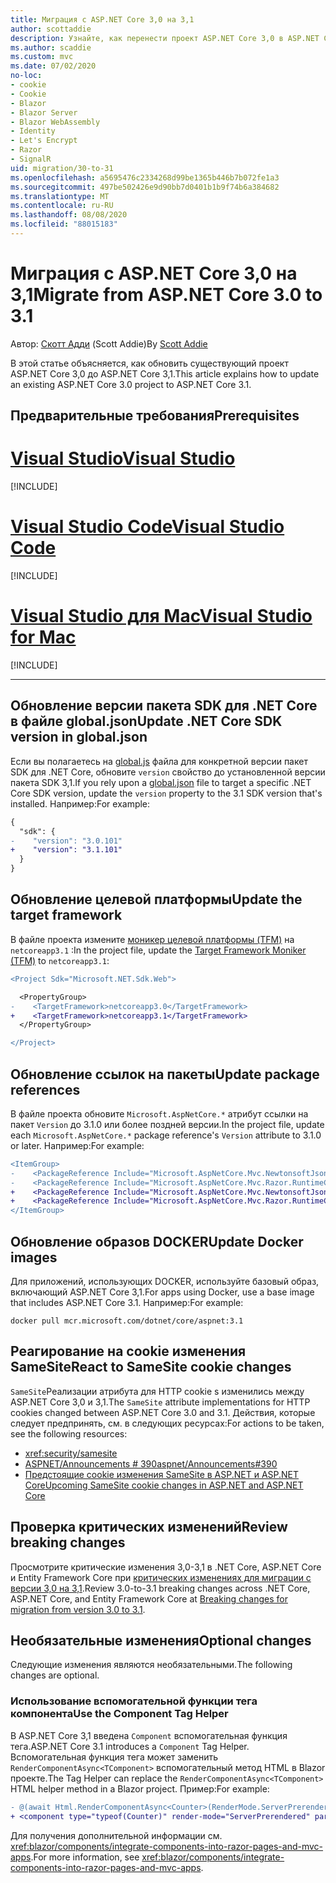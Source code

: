 ```yaml
---
title: Миграция с ASP.NET Core 3,0 на 3,1
author: scottaddie
description: Узнайте, как перенести проект ASP.NET Core 3,0 в ASP.NET Core 3,1.
ms.author: scaddie
ms.custom: mvc
ms.date: 07/02/2020
no-loc:
- cookie
- Cookie
- Blazor
- Blazor Server
- Blazor WebAssembly
- Identity
- Let's Encrypt
- Razor
- SignalR
uid: migration/30-to-31
ms.openlocfilehash: a5695476c2334268d99be1365b446b7b072fe1a3
ms.sourcegitcommit: 497be502426e9d90bb7d0401b1b9f74b6a384682
ms.translationtype: MT
ms.contentlocale: ru-RU
ms.lasthandoff: 08/08/2020
ms.locfileid: "88015183"
---
```

# <a name="migrate-from-aspnet-core-30-to-31"></a><span data-ttu-id="93e8d-103">Миграция с ASP.NET Core 3,0 на 3,1</span><span class="sxs-lookup"><span data-stu-id="93e8d-103">Migrate from ASP.NET Core 3.0 to 3.1</span></span>

<span data-ttu-id="93e8d-104">Автор: [Скотт Адди](https://github.com/scottaddie) (Scott Addie)</span><span class="sxs-lookup"><span data-stu-id="93e8d-104">By [Scott Addie](https://github.com/scottaddie)</span></span>

<span data-ttu-id="93e8d-105">В этой статье объясняется, как обновить существующий проект ASP.NET Core 3,0 до ASP.NET Core 3,1.</span><span class="sxs-lookup"><span data-stu-id="93e8d-105">This article explains how to update an existing ASP.NET Core 3.0 project to ASP.NET Core 3.1.</span></span>

## <a name="prerequisites"></a><span data-ttu-id="93e8d-106">Предварительные требования</span><span class="sxs-lookup"><span data-stu-id="93e8d-106">Prerequisites</span></span>

# <a name="visual-studio"></a>[<span data-ttu-id="93e8d-107">Visual Studio</span><span class="sxs-lookup"><span data-stu-id="93e8d-107">Visual Studio</span></span>](#tab/visual-studio)

[!INCLUDE[](~/includes/net-core-prereqs-vs-3.1.md)]

# <a name="visual-studio-code"></a>[<span data-ttu-id="93e8d-108">Visual Studio Code</span><span class="sxs-lookup"><span data-stu-id="93e8d-108">Visual Studio Code</span></span>](#tab/visual-studio-code)

[!INCLUDE[](~/includes/net-core-prereqs-vsc-3.1.md)]

# <a name="visual-studio-for-mac"></a>[<span data-ttu-id="93e8d-109">Visual Studio для Mac</span><span class="sxs-lookup"><span data-stu-id="93e8d-109">Visual Studio for Mac</span></span>](#tab/visual-studio-mac)

[!INCLUDE[](~/includes/net-core-prereqs-mac-3.1.md)]

---

## <a name="update-net-core-sdk-version-in-globaljson"></a><span data-ttu-id="93e8d-110">Обновление версии пакета SDK для .NET Core в файле global.json</span><span class="sxs-lookup"><span data-stu-id="93e8d-110">Update .NET Core SDK version in global.json</span></span>

<span data-ttu-id="93e8d-111">Если вы полагаетесь на [global.js](/dotnet/core/tools/global-json) файла для конкретной версии пакет SDK для .NET Core, обновите `version` свойство до установленной версии пакета SDK 3,1.</span><span class="sxs-lookup"><span data-stu-id="93e8d-111">If you rely upon a [global.json](/dotnet/core/tools/global-json) file to target a specific .NET Core SDK version, update the `version` property to the 3.1 SDK version that's installed.</span></span> <span data-ttu-id="93e8d-112">Например:</span><span class="sxs-lookup"><span data-stu-id="93e8d-112">For example:</span></span>

```diff
{
  "sdk": {
-    "version": "3.0.101"
+    "version": "3.1.101"
  }
}
```

## <a name="update-the-target-framework"></a><span data-ttu-id="93e8d-113">Обновление целевой платформы</span><span class="sxs-lookup"><span data-stu-id="93e8d-113">Update the target framework</span></span>

<span data-ttu-id="93e8d-114">В файле проекта измените [моникер целевой платформы (TFM)](/dotnet/standard/frameworks) на `netcoreapp3.1` :</span><span class="sxs-lookup"><span data-stu-id="93e8d-114">In the project file, update the [Target Framework Moniker (TFM)](/dotnet/standard/frameworks) to `netcoreapp3.1`:</span></span>

```diff
<Project Sdk="Microsoft.NET.Sdk.Web">

  <PropertyGroup>
-    <TargetFramework>netcoreapp3.0</TargetFramework>
+    <TargetFramework>netcoreapp3.1</TargetFramework>
  </PropertyGroup>

</Project>
```

## <a name="update-package-references"></a><span data-ttu-id="93e8d-115">Обновление ссылок на пакеты</span><span class="sxs-lookup"><span data-stu-id="93e8d-115">Update package references</span></span>

<span data-ttu-id="93e8d-116">В файле проекта обновите `Microsoft.AspNetCore.*` атрибут ссылки на пакет `Version` до 3.1.0 или более поздней версии.</span><span class="sxs-lookup"><span data-stu-id="93e8d-116">In the project file, update each `Microsoft.AspNetCore.*` package reference's `Version` attribute to 3.1.0 or later.</span></span> <span data-ttu-id="93e8d-117">Например:</span><span class="sxs-lookup"><span data-stu-id="93e8d-117">For example:</span></span>

```diff
<ItemGroup>
-    <PackageReference Include="Microsoft.AspNetCore.Mvc.NewtonsoftJson" Version="3.0.0" />
-    <PackageReference Include="Microsoft.AspNetCore.Mvc.Razor.RuntimeCompilation" Version="3.0.0" Condition="'$(Configuration)' == 'Debug'" />
+    <PackageReference Include="Microsoft.AspNetCore.Mvc.NewtonsoftJson" Version="3.1.1" />
+    <PackageReference Include="Microsoft.AspNetCore.Mvc.Razor.RuntimeCompilation" Version="3.1.1" Condition="'$(Configuration)' == 'Debug'" />
</ItemGroup>
```

## <a name="update-docker-images"></a><span data-ttu-id="93e8d-118">Обновление образов DOCKER</span><span class="sxs-lookup"><span data-stu-id="93e8d-118">Update Docker images</span></span>

<span data-ttu-id="93e8d-119">Для приложений, использующих DOCKER, используйте базовый образ, включающий ASP.NET Core 3,1.</span><span class="sxs-lookup"><span data-stu-id="93e8d-119">For apps using Docker, use a base image that includes ASP.NET Core 3.1.</span></span> <span data-ttu-id="93e8d-120">Например:</span><span class="sxs-lookup"><span data-stu-id="93e8d-120">For example:</span></span>

```console
docker pull mcr.microsoft.com/dotnet/core/aspnet:3.1
```

## <a name="react-to-samesite-no-loccookie-changes"></a><span data-ttu-id="93e8d-121">Реагирование на cookie изменения SameSite</span><span class="sxs-lookup"><span data-stu-id="93e8d-121">React to SameSite cookie changes</span></span>

<span data-ttu-id="93e8d-122">`SameSite`Реализации атрибута для HTTP cookie s изменились между ASP.NET Core 3,0 и 3,1.</span><span class="sxs-lookup"><span data-stu-id="93e8d-122">The `SameSite` attribute implementations for HTTP cookies changed between ASP.NET Core 3.0 and 3.1.</span></span> <span data-ttu-id="93e8d-123">Действия, которые следует предпринять, см. в следующих ресурсах:</span><span class="sxs-lookup"><span data-stu-id="93e8d-123">For actions to be taken, see the following resources:</span></span>

* <xref:security/samesite>
* [<span data-ttu-id="93e8d-124">ASPNET/Announcements # 390</span><span class="sxs-lookup"><span data-stu-id="93e8d-124">aspnet/Announcements#390</span></span>](https://github.com/aspnet/Announcements/issues/390)
* <span data-ttu-id="93e8d-125">[Предстоящие cookie изменения SameSite в ASP.NET и ASP.NET Core](https://devblogs.microsoft.com/aspnet/upcoming-samesite-cookie-changes-in-asp-net-and-asp-net-core/)</span><span class="sxs-lookup"><span data-stu-id="93e8d-125">[Upcoming SameSite cookie changes in ASP.NET and ASP.NET Core](https://devblogs.microsoft.com/aspnet/upcoming-samesite-cookie-changes-in-asp-net-and-asp-net-core/)</span></span>

## <a name="review-breaking-changes"></a><span data-ttu-id="93e8d-126">Проверка критических изменений</span><span class="sxs-lookup"><span data-stu-id="93e8d-126">Review breaking changes</span></span>

<span data-ttu-id="93e8d-127">Просмотрите критические изменения 3,0-3,1 в .NET Core, ASP.NET Core и Entity Framework Core при [критических изменениях для миграции с версии 3,0 на 3,1](/dotnet/core/compatibility/3.0-3.1).</span><span class="sxs-lookup"><span data-stu-id="93e8d-127">Review 3.0-to-3.1 breaking changes across .NET Core, ASP.NET Core, and Entity Framework Core at [Breaking changes for migration from version 3.0 to 3.1](/dotnet/core/compatibility/3.0-3.1).</span></span>

## <a name="optional-changes"></a><span data-ttu-id="93e8d-128">Необязательные изменения</span><span class="sxs-lookup"><span data-stu-id="93e8d-128">Optional changes</span></span>

<span data-ttu-id="93e8d-129">Следующие изменения являются необязательными.</span><span class="sxs-lookup"><span data-stu-id="93e8d-129">The following changes are optional.</span></span>

### <a name="use-the-component-tag-helper"></a><span data-ttu-id="93e8d-130">Использование вспомогательной функции тега компонента</span><span class="sxs-lookup"><span data-stu-id="93e8d-130">Use the Component Tag Helper</span></span>

<span data-ttu-id="93e8d-131">В ASP.NET Core 3,1 введена `Component` вспомогательная функция тега.</span><span class="sxs-lookup"><span data-stu-id="93e8d-131">ASP.NET Core 3.1 introduces a `Component` Tag Helper.</span></span> <span data-ttu-id="93e8d-132">Вспомогательная функция тега может заменить `RenderComponentAsync<TComponent>` вспомогательный метод HTML в Blazor проекте.</span><span class="sxs-lookup"><span data-stu-id="93e8d-132">The Tag Helper can replace the `RenderComponentAsync<TComponent>` HTML helper method in a Blazor project.</span></span> <span data-ttu-id="93e8d-133">Пример:</span><span class="sxs-lookup"><span data-stu-id="93e8d-133">For example:</span></span>

```diff
- @(await Html.RenderComponentAsync<Counter>(RenderMode.ServerPrerendered, new { IncrementAmount = 10 }))
+ <component type="typeof(Counter)" render-mode="ServerPrerendered" param-IncrementAmount="10" />
```

<span data-ttu-id="93e8d-134">Для получения дополнительной информации см. <xref:blazor/components/integrate-components-into-razor-pages-and-mvc-apps>.</span><span class="sxs-lookup"><span data-stu-id="93e8d-134">For more information, see <xref:blazor/components/integrate-components-into-razor-pages-and-mvc-apps>.</span></span>

